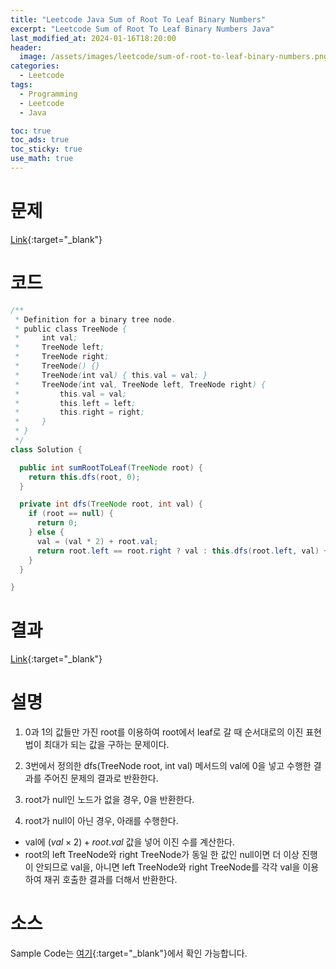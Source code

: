 ```yaml
---
title: "Leetcode Java Sum of Root To Leaf Binary Numbers"
excerpt: "Leetcode Sum of Root To Leaf Binary Numbers Java"
last_modified_at: 2024-01-16T18:20:00
header:
  image: /assets/images/leetcode/sum-of-root-to-leaf-binary-numbers.png
categories:
  - Leetcode
tags:
  - Programming
  - Leetcode
  - Java

toc: true
toc_ads: true
toc_sticky: true
use_math: true
---
```

# 문제
[Link](https://leetcode.com/problems/sum-of-root-to-leaf-binary-numbers){:target="_blank"}

# 코드
```java
/**
 * Definition for a binary tree node.
 * public class TreeNode {
 *     int val;
 *     TreeNode left;
 *     TreeNode right;
 *     TreeNode() {}
 *     TreeNode(int val) { this.val = val; }
 *     TreeNode(int val, TreeNode left, TreeNode right) {
 *         this.val = val;
 *         this.left = left;
 *         this.right = right;
 *     }
 * }
 */
class Solution {

  public int sumRootToLeaf(TreeNode root) {
    return this.dfs(root, 0);
  }

  private int dfs(TreeNode root, int val) {
    if (root == null) {
      return 0;
    } else {
      val = (val * 2) + root.val;
      return root.left == root.right ? val : this.dfs(root.left, val) + this.dfs(root.right, val);
    }
  }

}
```

# 결과
[Link](https://leetcode.com/problems/sum-of-root-to-leaf-binary-numbers/submissions/1147678631/){:target="_blank"}

# 설명
1. 0과 1의 값들만 가진 root를 이용하여 root에서 leaf로 갈 때 순서대로의 이진 표현법이 최대가 되는 값을 구하는 문제이다.

2. 3번에서 정의한 dfs(TreeNode root, int val) 메서드의 val에 0을 넣고 수행한 결과를 주어진 문제의 결과로 반환한다.

3. root가 null인 노드가 없을 경우, 0을 반환한다.

4. root가 null이 아닌 경우, 아래를 수행한다.
- val에 $(val \times 2) + root.val$ 값을 넣어 이진 수를 계산한다.
- root의 left TreeNode와 right TreeNode가 동일 한 값인 null이면 더 이상 진행이 안되므로 val을, 아니면 left TreeNode와 right TreeNode를 각각 val을 이용하여 재귀 호출한 결과를 더해서 반환한다.

# 소스
Sample Code는 [여기](https://github.com/GracefulSoul/leetcode/blob/master/src/main/java/gracefulsoul/problems/SumOfRootToLeafBinaryNumbers.java){:target="_blank"}에서 확인 가능합니다.